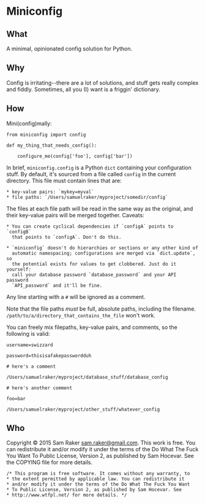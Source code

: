 # Miniconfig    

## What    

A minimal, opinionated config solution for Python.

## Why

Config is irritating--there are a lot of solutions, and stuff gets really
complex and fiddly. Sometimes, all you (I) want is a friggin' dictionary.

## How

Mini(config)mally:

    from miniconfig import config

    def my_thing_that_needs_config():

        configure_me(config['foo'], config['bar'])


In brief, `miniconfig.config` is a Python `dict` containing your configuration
stuff. By default, it's sourced from a file called `config` in the current
directory. This file must contain lines that are:
    
    * key-value pairs: `mykey=myval`
    * file paths: `/Users/samuelraker/myproject/somedir/config`

The files at each file path will be read in the same way as the original, and
their key-value pairs will be merged together. Caveats:

    * You can create cyclical dependencies if `configA` points to `configB`
      that points to `configA`. Don't do this. 
      
    * `miniconfig` doesn't do hierarchies or sections or any other kind of
      automatic namespacing; configurations are merged via `dict.update`, so
      the potential exists for values to get clobbered. Just do it yourself:
      call your database password `database_password` and your API password
      `API_password` and it'll be fine.

Any line starting with a `#` will be ignored as a comment.

Note that the file paths *must* be full, absolute paths, including the
filename. `/path/to/a/directory_that_contains_the_file` won't work.

You can freely mix filepaths, key-value pairs, and comments, so the following
is valid:

    username=swizzard

    password=thisisafakepasswordduh

    # here's a comment

    /Users/samuelraker/myproject/database_stuff/database_config

    # here's another comment

    foo=bar

    /Users/samuelraker/myproject/other_stuff/whatever_config


## Who

Copyright © 2015 Sam Raker <sam.raker@gmail.com>. This work is free. You can
redistribute it and/or modify it under the terms of the Do What The Fuck You
Want To Public License, Version 2, as published by Sam Hocevar. See the COPYING
file for more details. 

    /* This program is free software. It comes without any warranty, to
    * the extent permitted by applicable law. You can redistribute it
    * and/or modify it under the terms of the Do What The Fuck You Want
    * To Public License, Version 2, as published by Sam Hocevar. See
    * http://www.wtfpl.net/ for more details. */

